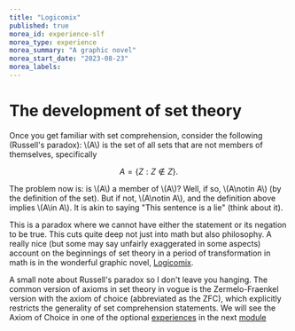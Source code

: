 ```yaml
---
title: "Logicomix"
published: true
morea_id: experience-slf
morea_type: experience
morea_summary: "A graphic novel"
morea_start_date: "2023-08-23"
morea_labels:
---
```


# The development of set theory

Once you get familiar with set comprehension, consider the following (Russell's
paradox): \\(A\\) is the set of all sets that are not members of themselves, specifically

$$A = \{ Z: Z \notin Z \}.$$

The problem now is: is \\(A\\) a member of \\(A\\)? Well, if so, \\(A\notin A\\)
(by the definition of the set). But if not, \\(A\notin A\\), and the
definition above implies \\(A\in A\\). It is akin to saying "This sentence is a lie" (think about it).

This is a paradox where we cannot have either the statement or its
negation to be true. This cuts quite deep not just into math but also
philosophy. A really nice (but some may say unfairly exaggerated in
some aspects) account on the beginnings of set theory in a period of
transformation in math is in the wonderful graphic novel,
[Logicomix](https://www.amazon.com/Logicomix-search-truth-Apostolos-Doxiadis/dp/1596914521).

A small note about Russell's paradox so I don't leave you hanging. The
common version of axioms in set theory in vogue is the Zermelo-Fraenkel
version with the axiom of choice (abbreviated as the ZFC), which
explicitly restricts the generality of set comprehension statements. We
will see the Axiom of Choice in one of the optional [experiences](https://uhm-descartes.github.io/ee342/morea/axioms/experience-vitali.html) in the 
next [module](https://uhm-descartes.github.io/ee342/modules/module-axioms/)












